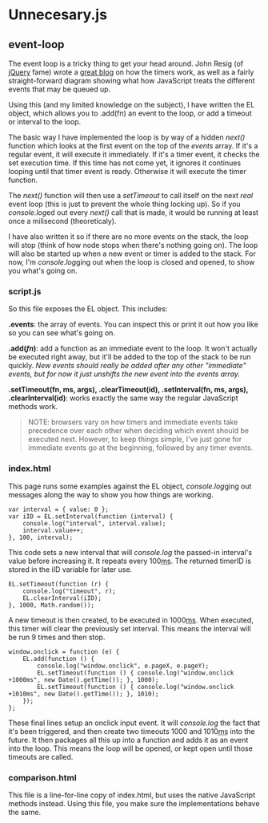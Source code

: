 # Unnecesary.js

## event-loop
The event loop is a tricky thing to get your head around. 
John Resig (of [jQuery](http://jquery.com/) fame) wrote a 
[great blog](http://ejohn.org/blog/how-javascript-timers-work/) 
on how the timers work, as well as a fairly straight-forward diagram showing what how 
JavaScript treats the different events that may be queued up.

Using this (and my limited knowledge on the subject), I have written the EL object, which 
allows you to .add(fn) an event to the loop, or add a timeout or interval to the loop.

The basic way I have implemented the loop is by way of a hidden <cite>next()</cite> function 
which looks at the first event on the top of the <cite>events</cite> array. If it's a regular 
event, it will execute it immediately. If it's a timer event, it checks the set execution time. 
If this time has not come yet, it ignores it continues looping until that timer event is ready. 
Otherwise it will execute the timer function.

The <cite>next()</cite> function will then use a <cite>setTimeout</cite> to call itself on the 
next _real_ event loop (this is just to prevent the whole thing locking up). So if you 
<cite>console.log</cite>ed out every <cite>next()</cite> call that is made, it would be 
running at least once a milisecond (theoreticaly).

I have also written it so if there are no more events on the stack, the loop will stop (think 
of how node stops when there's nothing going on). The loop will also be started up when a new 
event or timer is added to the stack. For now, I'm <cite>console.log</cite>ging out when the 
loop is closed and opened, to show you what's going on.


### script.js
So this file exposes the EL object. This includes:

**.events**: the array of events. You can inspect this or print it out how you like so you can 
see what's going on.

**.add(_fn_)**: add a function as an immediate event to the loop. It won't actually be executed 
right away, but it'll be added to the top of the stack to be run quickly. _New events should 
really be added after any other "immediate" events, but for now it just <cite>unshift</cite>s 
the new event into the events array._

**.setTimeout(fn, ms, args), .clearTimeout(id), .setInterval(fn, ms, args), .clearInterval(id)**: 
works exactly the same way the regular JavaScript methods work.

> NOTE: browsers vary on how timers and immediate events take precedence over each other when 
> deciding which event should be executed next. However, to keep things simple, I've just gone 
> for immediate events go at the beginning, followed by any timer events.


### index.html
This page runs some examples against the EL object, <cite>console.log</cite>ging out messages 
along the way to show you how things are working.

    var interval = { value: 0 };
    var iID = EL.setInterval(function (interval) {
	    console.log("interval", interval.value);
	    interval.value++;
    }, 100, interval);

This code sets a new interval that will <cite>console.log</cite> the passed-in interval's value 
before increasing it. It repeats every 100<abbr title="miliseconds">ms</abbr>. The returned 
timerID is stored in the iID variable for later use.

	EL.setTimeout(function (r) {
		console.log("timeout", r);
		EL.clearInterval(iID);
	}, 1000, Math.random());

A new timeout is then created, to be executed in 1000<abbr title="miliseconds">ms</abbr>. When 
executed, this timer will clear the previously set interval. This means the interval will be run 
9 times and then stop.

	window.onclick = function (e) {
		EL.add(function () {
			console.log("window.onclick", e.pageX, e.pageY);
			EL.setTimeout(function () { console.log("window.onclick +1000ms", new Date().getTime()); }, 1000);
			EL.setTimeout(function () { console.log("window.onclick +1010ms", new Date().getTime()); }, 1010);
		});
	};

These final lines setup an onclick input event. It will <cite>console.log</cite> the fact that 
it's been triggered, and then create two timeouts 1000 and 1010<abbr title="miliseconds">ms</abbr> 
into the future. It then packages all this up into a function and adds it as an event into the 
loop. This means the loop will be opened, or kept open until those timeouts are called.


### comparison.html
This file is a line-for-line copy of index.html, but uses the native JavaScript methods instead. 
Using this file, you make sure the implementations behave the same.
